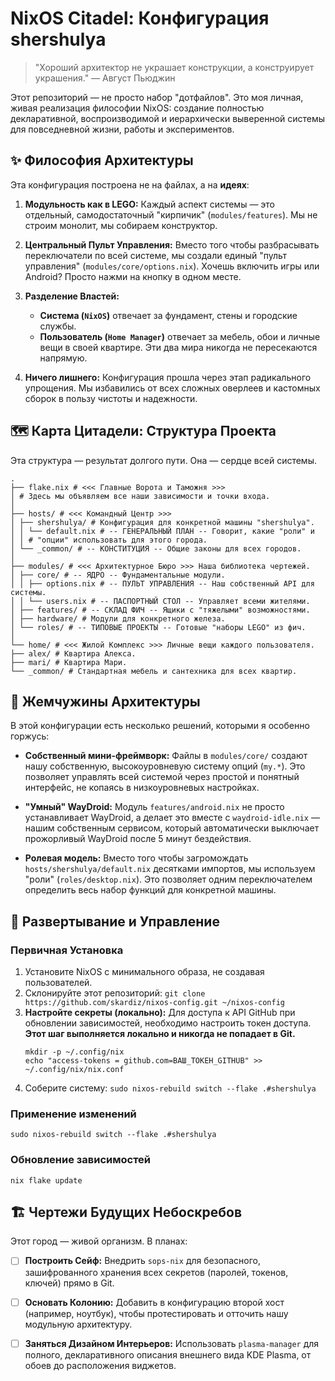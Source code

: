 # NixOS Citadel: Конфигурация shershulya

> "Хороший архитектор не украшает конструкции, а конструирует украшения."
> — Август Пьюджин

Этот репозиторий — не просто набор "дотфайлов". Это моя личная, живая реализация философии NixOS: создание полностью декларативной, воспроизводимой и иерархически выверенной системы для повседневной жизни, работы и экспериментов.

## ✨ Философия Архитектуры

Эта конфигурация построена не на файлах, а на **идеях**:

1.  **Модульность как в LEGO:** Каждый аспект системы — это отдельный, самодостаточный "кирпичик" (`modules/features`). Мы не строим монолит, мы собираем конструктор.

2.  **Центральный Пульт Управления:** Вместо того чтобы разбрасывать переключатели по всей системе, мы создали единый "пульт управления" (`modules/core/options.nix`). Хочешь включить игры или Android? Просто нажми на кнопку в одном месте.

3.  **Разделение Властей:**
    *   **Система (`NixOS`)** отвечает за фундамент, стены и городские службы.
    *   **Пользователь (`Home Manager`)** отвечает за мебель, обои и личные вещи в своей квартире. Эти два мира никогда не пересекаются напрямую.

4.  **Ничего лишнего:** Конфигурация прошла через этап радикального упрощения. Мы избавились от всех сложных оверлеев и кастомных сборок в пользу чистоты и надежности.

## 🗺️ Карта Цитадели: Структура Проекта

Эта структура — результат долгого пути. Она — сердце всей системы.
```
.
├── flake.nix # <<< Главные Ворота и Таможня >>>
│ # Здесь мы объявляем все наши зависимости и точки входа.
│
├── hosts/ # <<< Командный Центр >>>
│ ├── shershulya/ # Конфигурация для конкретной машины "shershulya".
│ │ └── default.nix # -- ГЕНЕРАЛЬНЫЙ ПЛАН -- Говорит, какие "роли" и
│ │ # "опции" использовать для этого города.
│ └── _common/ # -- КОНСТИТУЦИЯ -- Общие законы для всех городов.
│
├── modules/ # <<< Архитектурное Бюро >>> Наша библиотека чертежей.
│ ├── core/ # -- ЯДРО -- Фундаментальные модули.
│ │ ├── options.nix # -- ПУЛЬТ УПРАВЛЕНИЯ -- Наш собственный API для системы.
│ │ └── users.nix # -- ПАСПОРТНЫЙ СТОЛ -- Управляет всеми жителями.
│ ├── features/ # -- СКЛАД ФИЧ -- Ящики с "тяжелыми" возможностями.
│ ├── hardware/ # Модули для конкретного железа.
│ └── roles/ # -- ТИПОВЫЕ ПРОЕКТЫ -- Готовые "наборы LEGO" из фич.
│
└── home/ # <<< Жилой Комплекс >>> Личные вещи каждого пользователя.
├── alex/ # Квартира Алекса.
├── mari/ # Квартира Мари.
└── _common/ # Стандартная мебель и сантехника для всех квартир.
```
## 💎 Жемчужины Архитектуры

В этой конфигурации есть несколько решений, которыми я особенно горжусь:

*   **Собственный мини-фреймворк:** Файлы в `modules/core/` создают нашу собственную, высокоуровневую систему опций (`my.*`). Это позволяет управлять всей системой через простой и понятный интерфейс, не копаясь в низкоуровневых настройках.

*   **"Умный" WayDroid:** Модуль `features/android.nix` не просто устанавливает WayDroid, а делает это вместе с `waydroid-idle.nix` — нашим собственным сервисом, который автоматически выключает прожорливый WayDroid после 5 минут бездействия.

*   **Ролевая модель:** Вместо того чтобы загромождать `hosts/shershulya/default.nix` десятками импортов, мы используем "роли" (`roles/desktop.nix`). Это позволяет одним переключателем определить весь набор функций для конкретной машины.

## 🚀 Развертывание и Управление

### Первичная Установка
1.  Установите NixOS с минимального образа, не создавая пользователей.
2.  Склонируйте этот репозиторий:
    `git clone https://github.com/skardiz/nixos-config.git ~/nixos-config`
3.  **Настройте секреты (локально):** Для доступа к API GitHub при обновлении зависимостей, необходимо настроить токен доступа. **Этот шаг выполняется локально и никогда не попадает в Git.**
    ```
    mkdir -p ~/.config/nix
    echo "access-tokens = github.com=ВАШ_ТОКЕН_GITHUB" >> ~/.config/nix/nix.conf
    ```
4.  Соберите систему:
    `sudo nixos-rebuild switch --flake .#shershulya`

### Применение изменений
`sudo nixos-rebuild switch --flake .#shershulya`

### Обновление зависимостей
`nix flake update`

## 🏗️ Чертежи Будущих Небоскребов

Этот город — живой организм. В планах:

-   [ ] **Построить Сейф:** Внедрить `sops-nix` для безопасного, зашифрованного хранения всех секретов (паролей, токенов, ключей) прямо в Git.
-   [ ] **Основать Колонию:** Добавить в конфигурацию второй хост (например, ноутбук), чтобы протестировать и отточить нашу модульную архитектуру.
-   [ ] **Заняться Дизайном Интерьеров:** Использовать `plasma-manager` для полного, декларативного описания внешнего вида KDE Plasma, от обоев до расположения виджетов.

